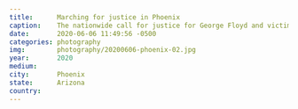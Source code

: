 ```yaml
---
title:  	Marching for justice in Phoenix
caption:	The nationwide call for justice for George Floyd and victims of police violence fills the streets of  Arizona's largest city
date:   	2020-06-06 11:49:56 -0500
categories: photography
img:		photography/20200606-phoenix-02.jpg
year:		2020
medium:
city:		Phoenix
state:		Arizona
country:
---
```

